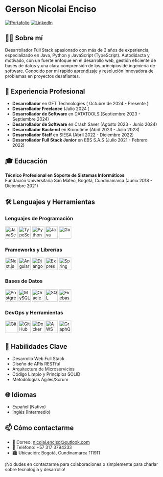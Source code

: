 # Gerson Nicolai Enciso

[![Portafolio](https://img.shields.io/badge/Portafolio-4285F4?style=for-the-badge&logo=google-chrome&logoColor=white)](https://gnencisomdev.netlify.app/)
[![LinkedIn](https://img.shields.io/badge/LinkedIn-0077B5?style=for-the-badge&logo=linkedin&logoColor=white)](https://www.linkedin.com/in/gnenciso)

## 👨‍💻 Sobre mí

Desarrollador Full Stack apasionado con más de 3 años de experiencia, especializado en Java, Python y JavaScript (TypeScript). Autodidacta y motivado, con un fuerte enfoque en el desarrollo web, gestión eficiente de bases de datos y una clara comprensión de los principios de ingeniería de software. Conocido por mi rápido aprendizaje y resolución innovadora de problemas en proyectos desafiantes.

## 🚀 Experiencia Profesional

- **Desarrollador** en GFT Technologies ( Octubre de 2024 - Presente )
- **Desarrollador Freelance** (Julio 2024 )
- **Desarrollador de Software** en DATATOOLS (Septiembre 2023 - Septiembre 2024)
- **Desarrollador de Software** en Crash Saver (Agosto 2023 - Junio 2024)
- **Desarrollador Backend** en Kronotime (Abril 2023 - Julio 2023)
- **Desarrollador Staff** en SIESA (Abril 2022 - Diciembre 2022)
- **Desarrollador Full Stack Junior** en EBS S.A.S (Julio 2021 - Febrero 2022)

## 🎓 Educación

**Técnico Profesional en Soporte de Sistemas Informáticos**  
Fundación Universitaria San Mateo, Bogotá, Cundinamarca (Junio 2018 - Diciembre 2021)

## 🛠️ Lenguajes y Herramientas

### Lenguajes de Programación

<p align="left">
  <img src="https://cdn.jsdelivr.net/gh/devicons/devicon/icons/javascript/javascript-original.svg" alt="JavaScript" width="40" height="40" />
  <img src="https://cdn.jsdelivr.net/gh/devicons/devicon/icons/typescript/typescript-original.svg" alt="TypeScript" width="40" height="40" />
  <img src="https://cdn.jsdelivr.net/gh/devicons/devicon/icons/python/python-original.svg" alt="Python" width="40" height="40" />
  <img src="https://cdn.jsdelivr.net/gh/devicons/devicon/icons/java/java-original.svg" alt="Java" width="40" height="40" />
  <img src="https://cdn.jsdelivr.net/gh/devicons/devicon/icons/go/go-original.svg" alt="Go" width="40" height="40" />
</p>

### Frameworks y Librerías

<p align="left">
  <img src="https://cdn.jsdelivr.net/gh/devicons/devicon/icons/nextjs/nextjs-original.svg" alt="Next.js" width="40" height="40" />
  <img src="https://cdn.jsdelivr.net/gh/devicons/devicon/icons/angularjs/angularjs-original.svg" alt="Angular" width="40" height="40" />
  <img src="https://cdn.jsdelivr.net/gh/devicons/devicon/icons/django/django-plain.svg" alt="Django" width="40" height="40" />
  <img src="https://cdn.jsdelivr.net/gh/devicons/devicon/icons/express/express-original.svg" alt="Express.js" width="40" height="40" />
  <img src="https://cdn.jsdelivr.net/gh/devicons/devicon/icons/spring/spring-original.svg" alt="Spring" width="40" height="40" />
</p>

### Bases de Datos

<p align="left">
  <img src="https://cdn.jsdelivr.net/gh/devicons/devicon/icons/postgresql/postgresql-original.svg" alt="PostgreSQL" width="40" height="40" />
  <img src="https://cdn.jsdelivr.net/gh/devicons/devicon/icons/mysql/mysql-original.svg" alt="MySQL" width="40" height="40" />
  <img src="https://cdn.jsdelivr.net/gh/devicons/devicon/icons/oracle/oracle-original.svg" alt="Oracle" width="40" height="40" />
  <img src="https://cdn.jsdelivr.net/gh/devicons/devicon/icons/microsoftsqlserver/microsoftsqlserver-plain.svg" alt="SQL Server" width="40" height="40" />
  <img src="https://cdn.jsdelivr.net/gh/devicons/devicon/icons/firebase/firebase-plain.svg" alt="Firebase" width="40" height="40" />
</p>

### DevOps y Herramientas

<p align="left">
  <img src="https://cdn.jsdelivr.net/gh/devicons/devicon/icons/git/git-original.svg" alt="Git" width="40" height="40" />
  <img src="https://cdn.jsdelivr.net/gh/devicons/devicon/icons/github/github-original.svg" alt="GitHub" width="40" height="40" />
  <img src="https://cdn.jsdelivr.net/gh/devicons/devicon/icons/docker/docker-original.svg" alt="Docker" width="40" height="40" />
  <img src="https://cdn.jsdelivr.net/gh/devicons/devicon/icons/amazonwebservices/amazonwebservices-plain-wordmark.svg" alt="AWS" width="40" height="40" />
  <img src="https://cdn.jsdelivr.net/gh/devicons/devicon/icons/graphql/graphql-plain.svg" alt="GraphQL" width="40" height="40" />
</p>

## 🌟 Habilidades Clave

- Desarrollo Web Full Stack
- Diseño de APIs RESTful
- Arquitectura de Microservicios
- Código Limpio y Principios SOLID
- Metodologías Ágiles/Scrum

## 🌐 Idiomas

- Español (Nativo)
- Inglés (Intermedio)

## 📫 Cómo contactarme

- 📧 Correo: <nicolai.enciso@outlook.com>
- 📱 Teléfono: +57 317 3794233
- 🏙️ Ubicación: Bogotá, Cundinamarca 111911

¡No dudes en contactarme para colaboraciones o simplemente para charlar sobre tecnología y desarrollo!
